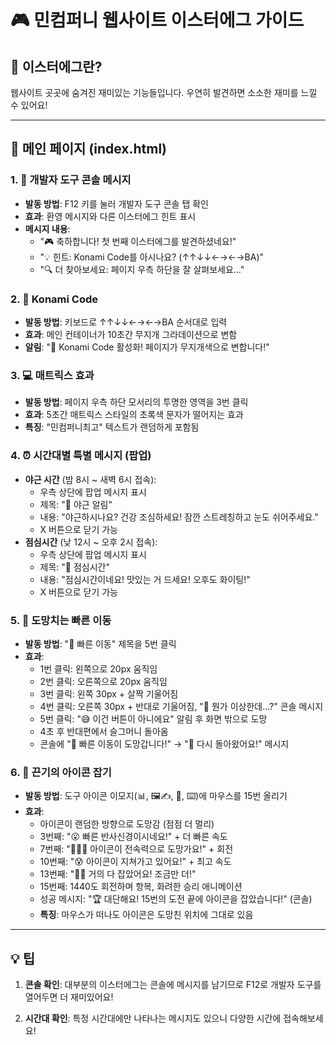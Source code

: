 # 🎮 민컴퍼니 웹사이트 이스터에그 가이드

## 🎯 이스터에그란?
웹사이트 곳곳에 숨겨진 재미있는 기능들입니다. 우연히 발견하면 소소한 재미를 느낄 수 있어요!

---

## 📍 메인 페이지 (index.html)

### 1. 🎨 개발자 도구 콘솔 메시지
- **발동 방법**: F12 키를 눌러 개발자 도구 콘솔 탭 확인
- **효과**: 환영 메시지와 다른 이스터에그 힌트 표시
- **메시지 내용**:
  - "🎮 축하합니다! 첫 번째 이스터에그를 발견하셨네요!"
  - "💡 힌트: Konami Code를 아시나요? (↑↑↓↓←→←→BA)"
  - "🔍 더 찾아보세요: 페이지 우측 하단을 잘 살펴보세요..."

### 2. 🌈 Konami Code
- **발동 방법**: 키보드로 ↑↑↓↓←→←→BA 순서대로 입력
- **효과**: 메인 컨테이너가 10초간 무지개 그라데이션으로 변함
- **알림**: "🎉 Konami Code 활성화! 페이지가 무지개색으로 변합니다!"

### 3. 💻 매트릭스 효과
- **발동 방법**: 페이지 우측 하단 모서리의 투명한 영역을 3번 클릭
- **효과**: 5초간 매트릭스 스타일의 초록색 문자가 떨어지는 효과
- **특징**: "민컴퍼니최고" 텍스트가 랜덤하게 포함됨

### 4. ⏰ 시간대별 특별 메시지 (팝업)
- **야근 시간** (밤 8시 ~ 새벽 6시 접속):
  - 우측 상단에 팝업 메시지 표시
  - 제목: "🌙 야근 알림"
  - 내용: "야근하시나요? 건강 조심하세요! 잠깐 스트레칭하고 눈도 쉬어주세요."
  - X 버튼으로 닫기 가능
- **점심시간** (낮 12시 ~ 오후 2시 접속):
  - 우측 상단에 팝업 메시지 표시
  - 제목: "🍜 점심시간"
  - 내용: "점심시간이네요! 맛있는 거 드세요! 오후도 화이팅!"
  - X 버튼으로 닫기 가능

### 5. 🏃 도망치는 빠른 이동
- **발동 방법**: "🧭 빠른 이동" 제목을 5번 클릭
- **효과**: 
  - 1번 클릭: 왼쪽으로 20px 움직임
  - 2번 클릭: 오른쪽으로 20px 움직임
  - 3번 클릭: 왼쪽 30px + 살짝 기울어짐
  - 4번 클릭: 오른쪽 30px + 반대로 기울어짐, "🤔 뭔가 이상한데...?" 콘솔 메시지
  - 5번 클릭: "😅 이건 버튼이 아니에요" 알림 후 화면 밖으로 도망
  - 4초 후 반대편에서 슬그머니 돌아옴
  - 콘솔에 "🏃 빠른 이동이 도망갑니다!" → "👋 다시 돌아왔어요!" 메시지

### 6. 🎨 끈기의 아이콘 잡기
- **발동 방법**: 도구 아이콘 이모지(📊, 🖼️✍️, 🔎, ⌨️)에 마우스를 15번 올리기
- **효과**: 
  - 아이콘이 랜덤한 방향으로 도망감 (점점 더 멀리)
  - 3번째: "😮 빠른 반사신경이시네요!" + 더 빠른 속도
  - 7번째: "🏃‍♂️💨 아이콘이 전속력으로 도망가요!" + 회전
  - 10번째: "😰 아이콘이 지쳐가고 있어요!" + 최고 속도
  - 13번째: "😵‍💫 거의 다 잡았어요! 조금만 더!"
  - 15번째: 1440도 회전하며 항복, 화려한 승리 애니메이션
  - 성공 메시지: "🏆 대단해요! 15번의 도전 끝에 아이콘을 잡았습니다!" (콘솔)
  - **특징**: 마우스가 떠나도 아이콘은 도망친 위치에 그대로 있음

---

## 💡 팁

1. **콘솔 확인**: 대부분의 이스터에그는 콘솔에 메시지를 남기므로 F12로 개발자 도구를 열어두면 더 재미있어요!

2. **시간대 확인**: 특정 시간대에만 나타나는 메시지도 있으니 다양한 시간에 접속해보세요!

